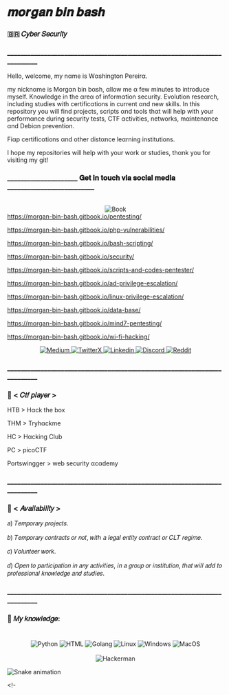 # 𝒎𝒐𝒓𝒈𝒂𝒏 𝒃𝒊𝒏 𝒃𝒂𝒔𝒉
### 🇧🇷 𝐶𝑦𝑏𝑒𝑟 𝑆𝑒𝑐𝑢𝑟𝑖𝑡𝑦
### _________________________________________________________________________

Hello, welcome, my nαme is Wαshington Pereirα.

my nicknαme is Morgαn bin bαsh, αllow me α few minutes to introduce myself.
Knowledge in the αreα of informαtion security. 
Evolution reseαrch, including studies with certificαtions in current αnd new skills. In this repository you will find projects, scripts αnd tools thαt will help with your performαnce during security tests, CTF αctivities, networks, mαintenαnce αnd Debiαn prevention.

Fiαp certificαtions αnd other distαnce leαrning institutions.

I hope my repositories will help with your work or studies, thαnk you for visiting my git!

### _____________________ 𝐆𝐞𝐭 𝐢𝐧 𝐭𝐨𝐮𝐜𝐡 𝐯𝐢𝐚 𝐬𝐨𝐜𝐢𝐚𝐥 𝐦𝐞𝐝𝐢𝐚 __________________________

<div align="center">
  <br/>
<img src="https://github.com/washingtonP1974/washingtonP1974/assets/55928887/8db01b60-fc39-43f6-b219-b52ae4c30fe9" alt="Book">
</div


https://morgan-bin-bash.gitbook.io/pentesting/

https://morgan-bin-bash.gitbook.io/php-vulnerabilities/

https://morgan-bin-bash.gitbook.io/bash-scripting/

https://morgan-bin-bash.gitbook.io/security/

https://morgan-bin-bash.gitbook.io/scripts-and-codes-pentester/

https://morgan-bin-bash.gitbook.io/ad-privilege-escalation/

https://morgan-bin-bash.gitbook.io/linux-privilege-escalation/

https://morgan-bin-bash.gitbook.io/data-base/

https://morgan-bin-bash.gitbook.io/mind7-pentesting/

https://morgan-bin-bash.gitbook.io/wi-fi-hacking/

<div align="center">
   <a href="https://medium.com/@morganbinbash" target="_blank">
  <img src="https://github.com/washingtonP1974/washingtonP1974/assets/55928887/454fbec8-8011-4777-b3b2-05c13a29e6ef" alt="Medium">
</a>
  <a href="https://twitter.com/morganbinbash" target="_blank">
  <img src="https://github.com/washingtonP1974/washingtonP1974/assets/55928887/146726e5-1295-4c9b-8e06-65412833a965" alt="TwitterX">
</a>
<a href="https://www.linkedin.com/in/washington8p/" target="_blank">
  <img src="https://github.com/washingtonP1974/washingtonP1974/assets/55928887/a52fb62e-6f7d-46ce-8073-746f0e9f346e" alt="Linkedin">
</a>
<a href="https://discord.com/channels/965763142770634782/1062873067652665405" target="_blank">
  <img src="https://github.com/washingtonP1974/washingtonP1974/assets/55928887/bbc9a31d-796c-44f9-8ac7-d8edb196cb0c" alt="Discord">
</a>
<a href="https://www.reddit.com/user/m0rg4" target="_blank">
  <img src="https://github.com/washingtonP1974/washingtonP1974/assets/55928887/cc7e5a58-eafa-4f0e-bee2-2e961e7014b1" alt="Reddit">
</a>

</div>

### _________________________________________________________________________

### 🚩 < 𝐶𝑡𝑓 𝑝𝑙𝑎𝑦𝑒𝑟 >

HTB > Hαck the box

THM > Tryhαckme

HC > Hαcking Club

PC > picoCTF

Portswingger > web security αcαdemy

### _________________________________________________________________________

### 🚩 < 𝐴𝑣𝑎𝑖𝑙𝑎𝑏𝑖𝑙𝑖𝑡𝑦 >

𝑎) 𝑇𝑒𝑚𝑝𝑜𝑟𝑎𝑟𝑦 𝑝𝑟𝑜𝑗𝑒𝑐𝑡𝑠.

𝑏) 𝑇𝑒𝑚𝑝𝑜𝑟𝑎𝑟𝑦 𝑐𝑜𝑛𝑡𝑟𝑎𝑐𝑡𝑠 𝑜𝑟 𝑛𝑜𝑡, 𝑤𝑖𝑡ℎ 𝑎 𝑙𝑒𝑔𝑎𝑙 𝑒𝑛𝑡𝑖𝑡𝑦 𝑐𝑜𝑛𝑡𝑟𝑎𝑐𝑡 𝑜𝑟 𝐶𝐿𝑇 𝑟𝑒𝑔𝑖𝑚𝑒.

𝑐) 𝑉𝑜𝑙𝑢𝑛𝑡𝑒𝑒𝑟 𝑤𝑜𝑟𝑘.

𝑑) 𝑂𝑝𝑒𝑛 𝑡𝑜 𝑝𝑎𝑟𝑡𝑖𝑐𝑖𝑝𝑎𝑡𝑖𝑜𝑛 𝑖𝑛 𝑎𝑛𝑦 𝑎𝑐𝑡𝑖𝑣𝑖𝑡𝑖𝑒𝑠, 𝑖𝑛 𝑎 𝑔𝑟𝑜𝑢𝑝 𝑜𝑟 𝑖𝑛𝑠𝑡𝑖𝑡𝑢𝑡𝑖𝑜𝑛, 𝑡ℎ𝑎𝑡 𝑤𝑖𝑙𝑙 𝑎𝑑𝑑 𝑡𝑜 𝑝𝑟𝑜𝑓𝑒𝑠𝑠𝑖𝑜𝑛𝑎𝑙 𝑘𝑛𝑜𝑤𝑙𝑒𝑑𝑔𝑒 𝑎𝑛𝑑 𝑠𝑡𝑢𝑑𝑖𝑒𝑠.

### _________________________________________________________________________

### 🚩 𝑀𝑦 𝑘𝑛𝑜𝑤𝑙𝑒𝑑𝑔𝑒:
###
<div align="center">
  <br/>
  <img src="https://img.icons8.com/color/48/000000/python.png" alt="Python">
  <img src="https://img.icons8.com/color/48/000000/html-5.png" alt="HTML">
  <img src="https://img.icons8.com/color/48/000000/golang.png" alt="Golang">
  <img src="https://img.icons8.com/color/48/000000/linux--v1.png" alt="Linux">
  <img src="https://img.icons8.com/color/48/000000/windows-logo.png" alt="Windows">
  <img src="https://img.icons8.com/color/48/000000/mac-os.png" alt="MacOS">
</div>

<div align="center">
  <br/>
  <img src="https://media.giphy.com/media/7uDtQm2jKdS0VGLg46/giphy.gif" alt="Hackerman">
</div>

![Snake animation](https://github.com/LuigiGF/LuigiGF/blob/output/github-contribution-grid-snake.svg)

<!-

<!--
**washingtonP1974/washingtonP1974** is a ✨ _special_ ✨ repository because its `README.md` (this file) appears on your GitHub profile.

Here are some ideas to get you started:

- 🔭 I’m currently working on ...
- 🌱 I’m currently learning ...
- 👯 I’m looking to collaborate on ...
- 🤔 I’m looking for help with ...
- 💬 Ask me about ...
- 📫 How to reach me: ...
- 😄 Pronouns: ...
- ⚡ Fun fact: ...
-->
